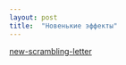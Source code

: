 ```yaml
---
layout: post
title:  "Новенькие эффекты"
---
```


[new-scrambling-letter](https://uzundemir.github.io/new-scrambling-letter/)
